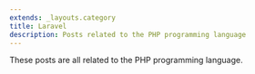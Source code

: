 ```yaml
---
extends: _layouts.category
title: Laravel
description: Posts related to the PHP programming language
---
```


These posts are all related to the PHP programming language.
